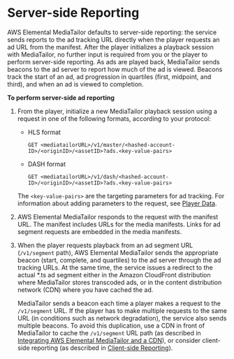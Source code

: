 # Server\-side Reporting<a name="ad-reporting-server-side"></a>

AWS Elemental MediaTailor defaults to server\-side reporting: the service sends reports to the ad tracking URL directly when the player requests an ad URL from the manifest\. After the player initializes a playback session with MediaTailor, no further input is required from you or the player to perform server\-side reporting\. As ads are played back, MediaTailor sends beacons to the ad server to report how much of the ad is viewed\. Beacons track the start of an ad, ad progression in quartiles \(first, midpoint, and third\), and when an ad is viewed to completion\.

**To perform server\-side ad reporting**

1. From the player, initialize a new MediaTailor playback session using a request in one of the following formats, according to your protocol:
   + HLS format

     ```
     GET <mediatailorURL>/v1/master/<hashed-account-ID>/<originID>/<assetID>?ads.<key-value-pairs>
     ```
   + DASH format

     ```
     GET <mediatailorURL>/v1/dash/<hashed-account-ID>/<originID>/<assetID>?ads.<key-value-pairs>
     ```

   The `<key-value-pairs>` are the targeting parameters for ad tracking\. For information about adding parameters to the request, see [Player Data](variables-player.md)\.

1. AWS Elemental MediaTailor responds to the request with the manifest URL\. The manifest includes URLs for the media manifests\. Links for ad segment requests are embedded in the media manifests\.

1. When the player requests playback from an ad segment URL \(`/v1/segment` path\), AWS Elemental MediaTailor sends the appropriate beacon \(start, complete, and quartiles\) to the ad server through the ad tracking URLs\. At the same time, the service issues a redirect to the actual \*\.ts ad segment either in the Amazon CloudFront distribution where MediaTailor stores transcoded ads, or in the content distribution network \(CDN\) where you have cached the ad\. 

   MediaTailor sends a beacon each time a player makes a request to the `/v1/segment` URL\. If the player has to make multiple requests to the same URL \(in conditions such as network degradation\), the service also sends multiple beacons\. To avoid this duplication, use a CDN in front of MediaTailor to cache the `/v1/segment` URL path \(as described in [Integrating AWS Elemental MediaTailor and a CDN](integrating-cdn-standard.md)\), or consider client\-side reporting \(as described in [Client\-side Reporting](ad-reporting-client-side.md)\)\.
